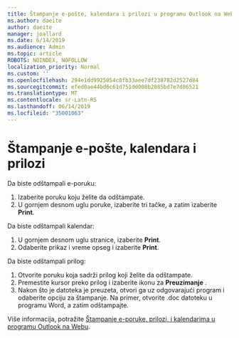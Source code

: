 ```yaml
---
title: Štampanje e-pošte, kalendara i prilozi u programu Outlook na Webu
ms.author: daeite
author: daeite
manager: joallard
ms.date: 6/14/2019
ms.audience: Admin
ms.topic: article
ROBOTS: NOINDEX, NOFOLLOW
localization_priority: Normal
ms.custom: ''
ms.openlocfilehash: 294e1dd9925054c0fb33aee7df238782d2527d84
ms.sourcegitcommit: efed0ae44bd6c61d751dd008b2885bd7e7d86521
ms.translationtype: MT
ms.contentlocale: sr-Latn-RS
ms.lasthandoff: 06/14/2019
ms.locfileid: "35001063"
---
```

# <a name="print-email-calendars-and-attachments"></a>Štampanje e-pošte, kalendara i prilozi

Da biste odštampali e-poruku:
  
1. Izaberite poruku koju želite da odštampate.
1. U gornjem desnom uglu poruke, izaberite tri tačke, a zatim izaberite **Print**.

Da biste odštampali kalendar:

1. U gornjem desnom uglu stranice, izaberite **Print**.
1. Odaberite prikaz i vreme opseg i izaberite **Print**.

Da biste odštampali prilog:

1. Otvorite poruku koja sadrži prilog koji želite da odštampate.
2. Premestite kursor preko prilog i izaberite ikonu za **Preuzimanje** .
3. Nakon što je datoteka je preuzeta, otvori ga uz odgovarajući program i odaberite opciju za štampanje. Na primer, otvorite .doc datoteku u programu Word, a zatim odštampajte.

Više informacija, potražite [Štampanje e-poruke, prilozi, i kalendarima u programu Outlook na Webu](https://support.office.com/article/2cf529d1-3b8f-4de2-b254-b7f870e58a2b).